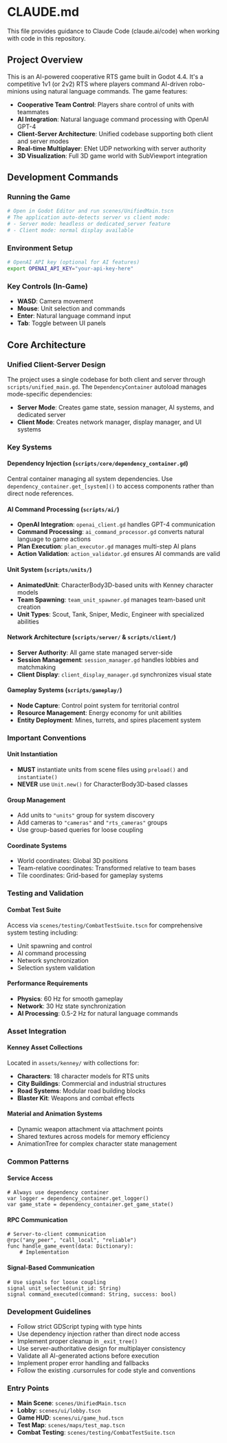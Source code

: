 # CLAUDE.md

This file provides guidance to Claude Code (claude.ai/code) when working with code in this repository.

## Project Overview

This is an AI-powered cooperative RTS game built in Godot 4.4. It's a competitive 1v1 (or 2v2) RTS where players command AI-driven robo-minions using natural language commands. The game features:

- **Cooperative Team Control**: Players share control of units with teammates
- **AI Integration**: Natural language command processing with OpenAI GPT-4  
- **Client-Server Architecture**: Unified codebase supporting both client and server modes
- **Real-time Multiplayer**: ENet UDP networking with server authority
- **3D Visualization**: Full 3D game world with SubViewport integration

## Development Commands

### Running the Game
```bash
# Open in Godot Editor and run scenes/UnifiedMain.tscn
# The application auto-detects server vs client mode:
# - Server mode: headless or dedicated_server feature
# - Client mode: normal display available
```

### Environment Setup
```bash
# OpenAI API key (optional for AI features)
export OPENAI_API_KEY="your-api-key-here"
```

### Key Controls (In-Game)
- **WASD**: Camera movement  
- **Mouse**: Unit selection and commands
- **Enter**: Natural language command input
- **Tab**: Toggle between UI panels

## Core Architecture

### Unified Client-Server Design
The project uses a single codebase for both client and server through `scripts/unified_main.gd`. The `DependencyContainer` autoload manages mode-specific dependencies:

- **Server Mode**: Creates game state, session manager, AI systems, and dedicated server
- **Client Mode**: Creates network manager, display manager, and UI systems

### Key Systems

#### Dependency Injection (`scripts/core/dependency_container.gd`)
Central container managing all system dependencies. Use `dependency_container.get_[system]()` to access components rather than direct node references.

#### AI Command Processing (`scripts/ai/`)
- **OpenAI Integration**: `openai_client.gd` handles GPT-4 communication
- **Command Processing**: `ai_command_processor.gd` converts natural language to game actions
- **Plan Execution**: `plan_executor.gd` manages multi-step AI plans
- **Action Validation**: `action_validator.gd` ensures AI commands are valid

#### Unit System (`scripts/units/`)
- **AnimatedUnit**: CharacterBody3D-based units with Kenney character models
- **Team Spawning**: `team_unit_spawner.gd` manages team-based unit creation
- **Unit Types**: Scout, Tank, Sniper, Medic, Engineer with specialized abilities

#### Network Architecture (`scripts/server/` & `scripts/client/`)
- **Server Authority**: All game state managed server-side
- **Session Management**: `session_manager.gd` handles lobbies and matchmaking  
- **Client Display**: `client_display_manager.gd` synchronizes visual state

#### Gameplay Systems (`scripts/gameplay/`)
- **Node Capture**: Control point system for territorial control
- **Resource Management**: Energy economy for unit abilities
- **Entity Deployment**: Mines, turrets, and spires placement system

### Important Conventions

#### Unit Instantiation
- **MUST** instantiate units from scene files using `preload()` and `instantiate()`
- **NEVER** use `Unit.new()` for CharacterBody3D-based classes

#### Group Management
- Add units to `"units"` group for system discovery
- Add cameras to `"cameras"` and `"rts_cameras"` groups
- Use group-based queries for loose coupling

#### Coordinate Systems
- World coordinates: Global 3D positions
- Team-relative coordinates: Transformed relative to team bases
- Tile coordinates: Grid-based for gameplay systems

### Testing and Validation

#### Combat Test Suite
Access via `scenes/testing/CombatTestSuite.tscn` for comprehensive system testing including:
- Unit spawning and control
- AI command processing
- Network synchronization
- Selection system validation

#### Performance Requirements
- **Physics**: 60 Hz for smooth gameplay
- **Network**: 30 Hz state synchronization  
- **AI Processing**: 0.5-2 Hz for natural language commands

### Asset Integration

#### Kenney Asset Collections
Located in `assets/kenney/` with collections for:
- **Characters**: 18 character models for RTS units
- **City Buildings**: Commercial and industrial structures
- **Road Systems**: Modular road building blocks
- **Blaster Kit**: Weapons and combat effects

#### Material and Animation Systems
- Dynamic weapon attachment via attachment points
- Shared textures across models for memory efficiency
- AnimationTree for complex character state management

### Common Patterns

#### Service Access
```gdscript
# Always use dependency container
var logger = dependency_container.get_logger()
var game_state = dependency_container.get_game_state()
```

#### RPC Communication
```gdscript
# Server-to-client communication
@rpc("any_peer", "call_local", "reliable")
func handle_game_event(data: Dictionary):
    # Implementation
```

#### Signal-Based Communication
```gdscript
# Use signals for loose coupling
signal unit_selected(unit_id: String)
signal command_executed(command: String, success: bool)
```

### Development Guidelines

- Follow strict GDScript typing with type hints
- Use dependency injection rather than direct node access
- Implement proper cleanup in `_exit_tree()` 
- Use server-authoritative design for multiplayer consistency
- Validate all AI-generated actions before execution
- Implement proper error handling and fallbacks
- Follow the existing .cursorrules for code style and conventions

### Entry Points

- **Main Scene**: `scenes/UnifiedMain.tscn`
- **Lobby**: `scenes/ui/lobby.tscn` 
- **Game HUD**: `scenes/ui/game_hud.tscn`
- **Test Map**: `scenes/maps/test_map.tscn`
- **Combat Testing**: `scenes/testing/CombatTestSuite.tscn`